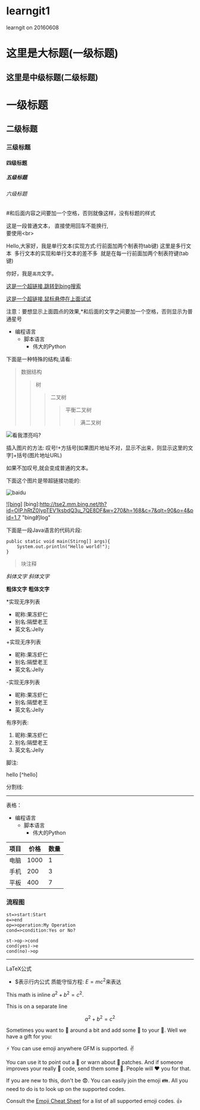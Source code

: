 # learngit1

learngit on 20160608

这里是大标题(一级标题)
=

这里是中级标题(二级标题)
-

# 一级标题
## 二级标题
### 三级标题
#### 四级标题
##### 五级标题
###### 六级标题

#和后面内容之间要加一个空格，否则就像这样，没有标题的样式


这是一段普通文本，
直接使用回车不能换行,<br>
要使用\<br>

  
  Hello,大家好，我是单行文本(实现方式:行前面加两个制表符tab键)
  这里是多行文本
  多行文本的实现和单行文本的差不多
  就是在每一行前面加两个制表符键(tab键)

你好，我是`高亮`文字。

[这是一个超链接,跳转到bing搜索](http://www.bing.com)

[这是一个超链接,鼠标悬停在上面试试](http://www.bing.com "悬停显示")


注意：要想显示上面圆点的效果,*和后面的文字之间要加一个空格，否则显示为普通星号

* 编程语言
	* 脚本语言
		* 伟大的Python

下面是一种特殊的结构,请看:
>数据结构
>>树
>>>二叉树
>>>>平衡二叉树
>>>>>满二叉树

![看我漂亮吗?](http://mmbiz.qpic.cn/mmbiz/gugMAt70dZpiaWVFQUic0VW0gKESHCYR5PNxWKuVYrx9dvhd1OZSsOW8DbRXLzT8EaR9hQK0p3uyebOSuvoMVanQ/640?tp=webp&wxfrom=5&wx_lazy=1 "鼠标指上去显示的文字.")

插入图片的方法:
叹号!+方括号[如果图片地址不对，显示不出来，则显示这里的文字]+括号(图片地址URL)

如果不加叹号,就会变成普通的文本。

下面这个图片是带超链接功能的:

![baidu][baiduid]

[baiduid]:http://www.baidu.com/img/bdlogo.gif "百度Logo"

[![bing]](http://www.bing.com)
[bing]:http://tse2.mm.bing.net/th?id=OIP.hRtZ0IypTEV1ksbdQ3u_7QE8DF&w=270&h=168&c=7&qlt=90&o=4&pid=1.7 "bing的log"

下面是一段Java语言的代码片段:

```
public static void main(Stirng[] args){
	System.out.println("Hello world!");
}
```

>块注释

*斜体文字*
_斜体文字_

**粗体文字**
__粗体文字__

*实现无序列表
* 昵称:果冻虾仁
* 别名:隔壁老王
* 英文名:Jelly

+实现无序列表
+ 昵称:果冻虾仁
+ 别名:隔壁老王
+ 英文名:Jelly

-实现无序列表
- 昵称:果冻虾仁
- 别名:隔壁老王
- 英文名:Jelly

有序列表:

1. 昵称:果冻虾仁
2. 别名:隔壁老王
3. 英文名:Jelly

脚注:

hello [^hello]

分割线:

---

表格：
* 编程语言
	* 脚本语言
		* 伟大的Python

|项目|价格|数量|
|----|----|----|
|电脑|1000|1|
|手机|200|3|
|平板|400|7|

### 流程图
```flow
st=>start:Start
e=>end
op=>operation:My Operation
cond=>condition:Yes or No?

st->op->cond
cond(yes)->e
cond(no)->op
```
----

LaTeX公式
* $表示行内公式
质能守恒方程: $`E=mc^2`$来表达

This math is inline $`a^2+b^2=c^2`$.

This is on a separate line
```math
a^2+b^2=c^2
```

Sometimes you want to :monkey: around a bit and add some :star2: to your :speech_balloon:. Well we have a gift for you:

:zap: You can use emoji anywhere GFM is supported. :v:

You can use it to point out a :bug: or warn about :speak_no_evil: patches. And if someone improves your really :snail: code, send them some :birthday:. People will :heart: you for that.

If you are new to this, don't be :fearful:. You can easily join the emoji :family:. All you need to do is to look up on the supported codes.

Consult the [Emoji Cheat Sheet](http://emoji.codes) for a list of all supported emoji codes. :thumbsup:
